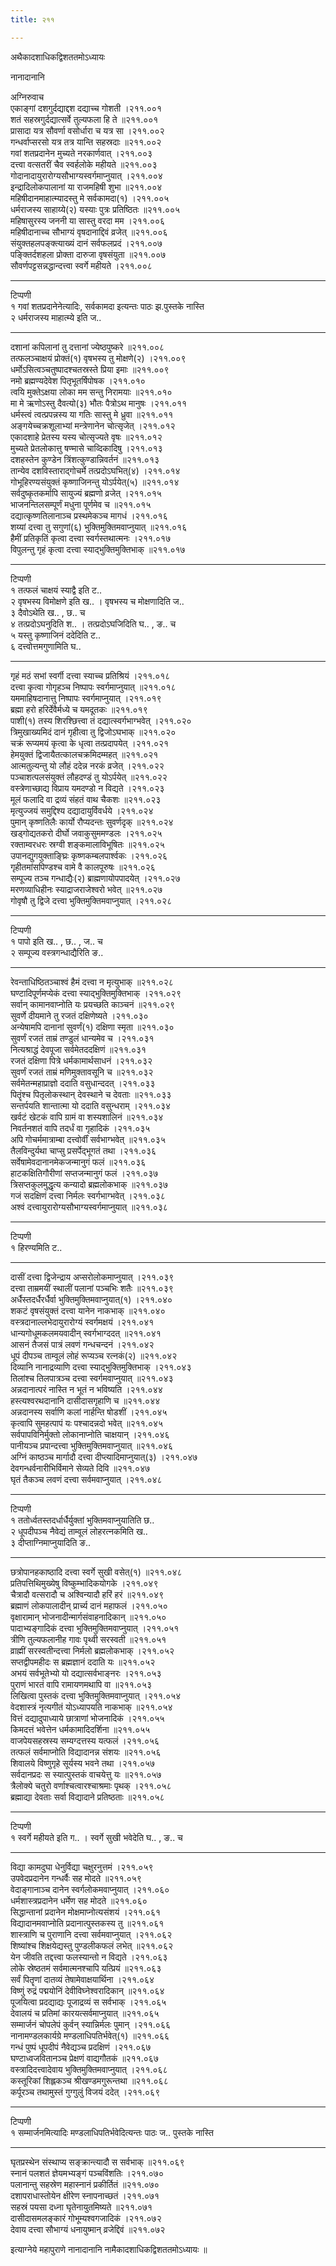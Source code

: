```yaml
---
title: २११

---
```

अथैकादशाधिकद्विशततमोऽध्यायः  
  
  
नानादानानि  
  
अग्निरुवाच  
एकाङ्गां दशगुर्दद्याद्दश दद्याच्च गोशती ।२११.००१  
शतं सहस्रगुर्दद्यात्सर्वे तुल्यफला हि ते ॥२११.००१  
प्रासादा यत्र सौवर्णा वसोर्धारा च यत्र सा ।२११.००२  
गन्धर्वाप्सरसो यत्र तत्र यान्ति सहस्रदाः ॥२११.००२  
गवां शतप्रदानेन मुच्यते नरकार्णवात् ।२११.००३  
दत्त्वा वत्सतरीं चैव स्वर्हलोके महीयते ॥२११.००३  
गोदानादायुरारोग्यसौभाग्यस्वर्गमाप्नुयात् ।२११.००४  
इन्द्रादिलोकपालानां या राजमहिषी शुभा ॥२११.००४  
महिषीदानमाहात्म्यादस्तु मे सर्वकामदा(१) ।२११.००५  
धर्मराजस्य साहाय्ये(२) यस्याः पुत्रः प्रतिष्ठितः ॥२११.००५  
महिषासुरस्य जननी या सास्तु वरदा मम ।२११.००६  
महिषीदानाच्च सौभाग्यं वृषदानाद्दिवं व्रजेत् ॥२११.००६  
संयुक्तहलपङ्क्त्याख्यं दानं सर्वफलप्रदं ।२११.००७  
पङ्क्तिर्दशहला प्रोक्ता दारुजा वृषसंयुता ॥२११.००७  
सौवर्णपट्टसन्नद्धान्दत्त्वा स्वर्गे महीयते ।२११.००८  
-- -- - -- -- -- - -  
टिप्पणी  
१ गवां शतप्रदानेनेत्यादिः, सर्वकामदा इत्यन्तः पाठः झ.पुस्तके नास्ति  
२ धर्मराजस्य माहात्म्ये इति ज..  
- - - -- - - - --  
  
दशानां कपिलानां तु दत्तानां ज्येष्ठपुष्करे ॥२११.००८  
तत्फलञ्चाक्षयं प्रोक्तं(१) वृषभस्य तु मोक्षणे(२) ।२११.००९  
धर्मोऽसित्वञ्चतुष्पादश्चतस्रस्ते प्रिया इमाः ॥२११.००९  
नमो ब्रह्मण्यदेवेश पितृभूतर्षिपोषक ।२११.०१०  
त्वयि मुक्तेऽक्षया लोका मम सन्तु निरामयाः ॥२११.०१०  
मा मे ऋणोऽस्तु दैवत्यो(३) भौतः पैत्रोऽथ मानुषः ।२११.०११  
धर्मस्त्वं त्वत्प्रपन्नस्य या गतिः सास्तु मे ध्रुवा ॥२११.०११  
अङ्गयेच्चक्रशूलाभ्यां मन्त्रेणानेन चोत्सृजेत् ।२११.०१२  
एकादशाहे प्रेतस्य यस्य चोत्सृज्यते वृषः ॥२११.०१२  
मुच्यते प्रेतलोकात्तु षण्मासे चाव्दिकादिषु ।२११.०१३  
दशहस्तेन कुण्डेन त्रिंशत्कुण्डान्निवर्तनं ॥२११.०१३  
तान्येव दशविस्ताराद्गोचर्मे तत्प्रदोऽघभित्(४) ।२११.०१४  
गोभूहिरण्यसंयुक्तं कृष्णाजिनन्तु योऽर्पयेत्(५) ॥२११.०१४  
सर्वदुष्कृतकर्मापि सायुज्यं ब्रह्मणो व्रजेत् ।२११.०१५  
भाजनन्तिलसम्पूर्णं मधुना पूर्णमेव च ॥२११.०१५  
दद्यात्कृष्णतिलानाञ्च प्रस्थमेकञ्च मागधं ।२११.०१६  
शय्यां दत्त्वा तु सगुणां(६) भुक्तिमुक्तिमवाप्नुयात् ॥२११.०१६  
हैमीं प्रतिकृतिं कृत्वा दत्त्वा स्वर्गस्तथात्मनः ।२११.०१७  
विपुलन्तु गृहं कृत्वा दत्त्वा स्याद्भुक्तिमुक्तिभाक् ॥२११.०१७  
- - -- - - -- - - -- - - -  
टिप्पणी  
१ तत्फलं चाक्षयं स्याद्वै इति ट..  
२ वृषभस्य विमोक्षणे इति ख.. । वृषभस्य च मोक्षणादिति ज..  
३ दैवोऽथेति ख.. , छ.. च  
४ तत्प्रदोऽघनुदिति श.. । तत्प्रदोऽघजिदिति घ.. , ङ.. च  
५ यस्तु कृष्णाजिनं ददेदिति ट..  
६ दत्त्वोत्तमगुणामिति घ..  
- - -- - -- - - -  
  
गृहं मठं सभां स्वर्गी दत्त्वा स्याच्च प्रतिश्रियं ।२११.०१८  
दत्त्वा कृत्वा गोगृहञ्च निष्पापः स्वर्गमाप्नुयात् ॥२११.०१८  
यममाहिषदानात्तु निष्पापः स्वर्गमाप्नुयात् ।२११.०१९  
ब्रह्मा हरो हरिर्देवैर्मध्ये च यमदूतकः ॥२११.०१९  
पाशी(१) तस्य शिरश्छित्त्वा तं दद्यात्स्वर्गभाग्भवेत् ।२११.०२०  
त्रिमुखाख्यमिदं दानं गृहीत्वा तु द्विजोऽघभाक् ॥२११.०२०  
चक्रं रूप्यमयं कृत्वा के धृत्वा तत्प्रदापयेत् ।२११.०२१  
हेमयुक्तं द्विजायैतत्कालचक्रमिदम्महत् ॥२११.०२१  
आत्मतुल्यन्तु यो लौहं ददेन्न नरकं व्रजेत् ।२११.०२२  
पञ्चाशत्पलसंयुक्तं लौहदण्डं तु योऽर्पयेत् ॥२११.०२२  
वस्त्रेणाच्छाद्य विप्राय यमदण्डो न विद्यते ।२११.०२३  
मूलं फलादि वा द्रव्यं संहतं वाथ चैकशः ॥२११.०२३  
मृत्युज्जयं समुद्दिश्य दद्यादायुर्विवर्धये ।२११.०२४  
पुमान् कृष्णतिलैः कार्यो रौप्यदन्तः सुवर्णदृक् ॥२११.०२४  
खड्गोद्यतकरो दीर्घो जवाकुसुममण्डलः ।२११.०२५  
रक्ताम्वरधरः स्रग्वी शङ्कमालाविभूषितः ॥२११.०२५  
उपानद्युगयुक्ताङ्घ्रिः कृष्णकम्बलपार्श्वकः ।२११.०२६  
गृहीतमांसपिण्डश्च वामे वै कालपूरुषः ॥२११.०२६  
सम्पूज्य तञ्च गन्धाद्यैः(२) ब्राह्मणायोपपादयेत् ।२११.०२७  
मरणव्याधिहीनः स्याद्राजराजेश्वरो भवेत् ॥२११.०२७  
गोवृषौ तु द्विजे दत्त्वा भुक्तिमुक्तिमवाप्नुयात् ।२११.०२८  
- - -- - --- - -- -  
टिप्पणी  
१ पापो इति ख.. , छ.. , ज.. च  
२ सम्पूज्य वस्त्रगन्धाद्यैरिति ङ..  
- - -- - -- - -  
  
रेवन्ताधिष्ठितञ्चाश्वं हैमं दत्त्वा न मृत्युभाक् ॥२११.०२८  
घण्टादिपूर्णमप्येकं दत्त्वा स्याद्भुक्तिमुक्तिभाक् ।२११.०२९  
सर्वान् कामानवाप्नोति यः प्रयच्छति काञ्चनं ॥२११.०२९  
सुवर्णे दीयमाने तु रजतं दक्षिणेष्यते ।२११.०३०  
अन्येषामपि दानानां सुवर्णं(१) दक्षिणा स्मृता ॥२११.०३०  
सुवर्णं रजतं ताम्रं तण्डुलं धान्यमेव च ।२११.०३१  
नित्यश्राद्धं देवपूजा सर्वमेतददक्षिणं ॥२११.०३१  
रजतं दक्षिणा पित्रे धर्मकामार्थसाधनं ।२११.०३२  
सुवर्णं रजतं ताम्रं मणिमुक्तावसूनि च ॥२११.०३२  
सर्वमेतन्महाप्राज्ञो ददाति वसुधान्ददत् ।२११.०३३  
पितॄंश्च पितृलोकस्थान् देवस्थाने च देवताः ॥२११.०३३  
सन्तर्पयति शान्तात्मा यो ददाति वसुन्धराम् ।२११.०३४  
खर्वटं खेटकं वापि ग्रामं वा शस्यशालिनं ॥२११.०३४  
निवर्तनशतं वापि तदर्धं वा गृहादिकं ।२११.०३५  
अपि गोचर्ममात्राम्बा दत्त्वोर्वीं सर्वभाग्भवेत् ॥२११.०३५  
तैलविन्दुर्यथा चाप्सु प्रसर्पेद्भूगतं तथा ।२११.०३६  
सर्वेषामेवदानानमेकजन्मानुगं फलं ॥२११.०३६  
हाटकक्षितिगौरीणां सप्तजन्मानुगं फलं ।२११.०३७  
त्रिसप्तकुलमुद्धृत्य कन्यादो ब्रह्मलोकभाक् ॥२११.०३७  
गजं सदक्षिणं दत्त्वा निर्मलः स्वर्गभाग्भवेत् ।२११.०३८  
अश्वं दत्त्वायुरारोग्यसौभाग्यस्वर्गमाप्नुयात् ॥२११.०३८  
- -- - - - - -- - -  
टिप्पणी  
१ हिरण्यमिति ट..  
- - -- - - -- - - -- -  
  
दासीं दत्त्वा द्विजेन्द्राय अप्सरोलोकमाप्नुयात् ।२११.०३९  
दत्त्वा ताम्रमयीं स्थालीं पलानां पञ्चभिः शतैः ॥२११.०३९  
अर्धैस्तदर्धैरर्धैर्वा भुक्तिमुक्तिमवाप्नुयात्(१) ।२११.०४०  
शकटं वृषसंयुक्तं दत्त्वा यानेन नाकभाक् ॥२११.०४०  
वस्त्रदानाल्लभेदायुरारोग्यं स्वर्गमक्षयं ।२११.०४१  
धान्यगोधूमकलमयवादीन् स्वर्गभाग्ददत् ॥२११.०४१  
आसनं तैजसं पात्रं लवणं गन्धचन्दनं ।२११.०४२  
धूपं दीपञ्च ताम्वूलं लोहं रूप्यञ्च रत्नकं(२) ॥२११.०४२  
दिव्यानि नानाद्रव्याणि दत्त्वा स्याद्भुक्तिमुक्तिभाक् ।२११.०४३  
तिलांश्च तिलपात्रञ्च दत्त्वा स्वर्गमवाप्नुयात् ॥२११.०४३  
अन्नदानात्परं नास्ति न भूतं न भविष्यति ।२११.०४४  
हस्त्यश्वरथदानानि दासीदासगृहाणि च ॥२११.०४४  
अन्नदानस्य सर्वाणि कलां नार्हन्ति षोडशीं ।२११.०४५  
कृत्वापि सुमहत्पापं यः पश्चादन्नदो भवेत् ॥२११.०४५  
सर्वपापविनिर्मुक्तो लोकानाप्नोति चाक्षयान् ।२११.०४६  
पानीयञ्च प्रपान्दत्त्वा भुक्तिमुक्तिमवाप्नुयात् ॥२११.०४६  
अग्निं काष्ठञ्च मार्गादौ दत्त्वा दीप्त्यादिमाप्नुयात्(३) ।२११.०४७  
देवगन्धर्वनारीभिर्विमाने सेव्यते दिवि ॥२११.०४७  
घृतं तैकञ्च लवणं दत्त्वा सर्वमवाप्नुयात् ।२११.०४८  
- - -- - -- - - - --  
टिप्पणी  
१ ततोर्ध्वतस्तदर्धार्धैर्युक्तां भुक्तिमवाप्नुयातिति छ..  
२ धूपदीपञ्च नैवेद्यं ताम्वूलं लोहरत्नकमिति ख..  
३ दीप्ताग्निमाप्नुयादिति ङ..  
--- - - - -- - - - -  
  
छत्रोपानहकाष्ठादि दत्त्वा स्वर्गे सुखी वसेत्(१) ॥२११.०४८  
प्रतिपत्तिथिमुख्येषु विष्कुम्भादिकयोगके ।२११.०४९  
चैत्रादौ वत्सरादौ च अश्विन्यादौ हरिं हरं ॥२११.०४९  
ब्रह्माणं लोकपालादीन् प्रार्च्य दानं महाफलं ।२११.०५०  
वृक्षारामान् भोजनादीन्मार्गसंवाहनादिकान् ॥२११.०५०  
पादाभ्यङ्गादिकं दत्त्वा भुक्तिमुक्तिमवाप्नुयात् ।२११.०५१  
त्रीणि तुल्यफलानीह गावः पृथ्वी सरस्वती ॥२११.०५१  
व्राह्मीं सरस्वतीन्दत्त्वा निर्मलो ब्रह्मलोकभाक् ।२११.०५२  
सप्तद्वीपमहीदः स ब्रह्मज्ञानं ददाति यः ॥२११.०५२  
अभयं सर्वभूतेभ्यो यो दद्यात्सर्वभाङ्नरः ।२११.०५३  
पुराणं भारतं वापि रामायणमथापि वा ॥२११.०५३  
लिखित्वा पुस्तकं दत्त्वा भुक्तिमुक्तिमवाप्नुयात् ।२११.०५४  
वेदशास्त्रं नृत्यगीतं योऽध्यापयति नाकभाक् ॥२११.०५४  
वित्तं दद्यादुपाध्याये छात्राणां भोजनादिकं ।२११.०५५  
किमदत्तं भवेत्तेन धर्मकामादिदर्शिना ॥२११.०५५  
वाजपेयसहस्रस्य सम्यग्दत्तस्य यत्फलं ।२११.०५६  
तत्फलं सर्वमाप्नोति विद्यादानन्न संशयः ॥२११.०५६  
शिवालये विष्णुगृहे सूर्यस्य भवने तथा ।२११.०५७  
सर्वदानप्रदः स स्यात्पुस्तकं वाचयेत्तु यः ॥२११.०५७  
त्रैलोक्ये चतुरो वर्णाश्चत्वारश्चाश्रमाः पृथक् ।२११.०५८  
ब्रह्माद्या देवताः सर्वा विद्यादाने प्रतिष्ठताः ॥२११.०५८  
- - -- - - - - -- - - - -  
टिप्पणी  
१ स्वर्गे महीयते इति ग.. । स्वर्गे सुखी भवेदेति घ.. , ङ.. च  
-- -- - - -- - - - - -  
  
विद्या कामदुघा धेनुर्विद्या चक्षुरनुत्तमं ।२११.०५९  
उपवेदप्रदानेन गन्धर्वैः सह मोदते ॥२११.०५९  
वेदाङ्गानाञ्च दानेन स्वर्गलोकमवाप्नुयात् ।२११.०६०  
धर्मशास्त्रप्रदानेन धर्मेण सह मोदते ॥२११.०६०  
सिद्धान्तानां प्रदानेन मोक्षमाप्नोत्यसंशयं ।२११.०६१  
विद्यादानमवाप्नोति प्रदानात्पुस्तकस्य तु ॥२११.०६१  
शास्त्राणि च पुराणानि दत्त्वा सर्वमवाप्नुयात् ।२११.०६२  
शिष्यांश्च शिक्षयेद्यस्तु पुण्डलीकफलं लभेत् ॥२११.०६२  
येन जीवति तद्दत्त्वा फलस्यान्तो न विद्यते ।२११.०६३  
लोके स्रेष्ठतमं सर्वमात्मनश्चापि यत्प्रियं ॥२११.०६३  
सर्वं पितॄणां दातव्यं तेषामेवाक्षयार्थिना ।२११.०६४  
विष्णुं रुद्रं पद्मयोनिं देवीविघ्नेश्वरादिकान् ॥२११.०६४  
पूजयित्वा प्रदद्याद्यः पूजाद्रव्यं स सर्वभाक् ।२११.०६५  
देवालयं च प्रतिमां कारयत्सर्वमाप्नुयात् ॥२११.०६५  
सम्मार्जनं चोपलेपं कुर्वन् स्यान्निर्मलः पुमान् ।२११.०६६  
नानामण्डलकार्यग्रे मण्डलाधिपतिर्भवेत्(१) ॥२११.०६६  
गन्धं पुष्पं धूपदीपं नैवेद्यञ्च प्रदक्षिणं ।२११.०६७  
घण्टाध्वजवितानञ्च प्रेक्षणं वाद्यगौतकं ॥२११.०६७  
वस्त्रादिदत्त्वादेवाय भुक्तिमुक्तिमवाप्नुयात् ।२११.०६८  
कस्तूरिकां शिह्लकञ्च श्रीखण्डमगुरून्तथा ॥२११.०६८  
कर्पूरञ्च तथामुस्तं गुग्गुलुं विजयं ददेत् ।२११.०६९  
- --- - -- - -- ---  
टिप्पणी  
१ सम्मार्जनमित्यादिः मण्डलाधिपतिर्भवेदित्यन्तः पाठः ज.. पुस्तके नास्ति  
-- - -- --- - -- -  
  
घृतप्रस्थेन संस्थाप्य सङ्क्रान्त्यादौ स सर्वभाक् ॥२११.०६९  
स्नानं पलशतं ज्ञेयमभ्यङ्गं पञ्चविंशतिः ।२११.०७०  
पलानान्तु सहस्रेण महास्नानं प्रकीर्तितं ॥२११.०७०  
दशापराधास्तोयेन क्षीरेण स्नापनाच्छतं ।२११.०७१  
सहस्रं पयसा दध्ना घृतेनायुतमिष्यते ॥२११.०७१  
दासीदासमलङ्कारं गोभूम्यश्वगजादिकं ।२११.०७२  
देवाय दत्त्वा सौभाग्यं धनायुष्मान् व्रजेद्दिवं ॥२११.०७२  
  
इत्याग्नेये महापुराणे नानादानानि नामैकादशाधिकद्विशततमोऽध्यायः ॥